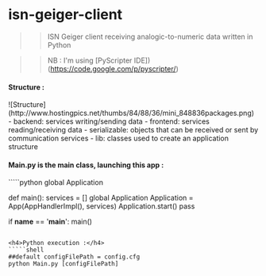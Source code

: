 isn-geiger-client
=================

>>ISN Geiger client receiving analogic-to-numeric data written in Python

>>NB : I'm using [PyScripter IDE])(https://code.google.com/p/pyscripter/)

<h4>Structure :</h4>
![Structure](http://www.hostingpics.net/thumbs/84/88/36/mini_848836packages.png)
- backend: services writing/sending data
- frontend: services reading/receiving data
- serializable: objects that can be received or sent by communication services
- lib: classes used to create an application structure

<h4>Main.py is the main class, launching this app :</h4>
`````python
global Application

def main():
    services = []
    global Application
    Application = App(AppHandlerImpl(), services)
    Application.start()
    pass

if __name__ == '__main__':
    main()
`````

<h4>Python execution :</h4>
`````shell
##default configFilePath = config.cfg
python Main.py [configFilePath]
`````
